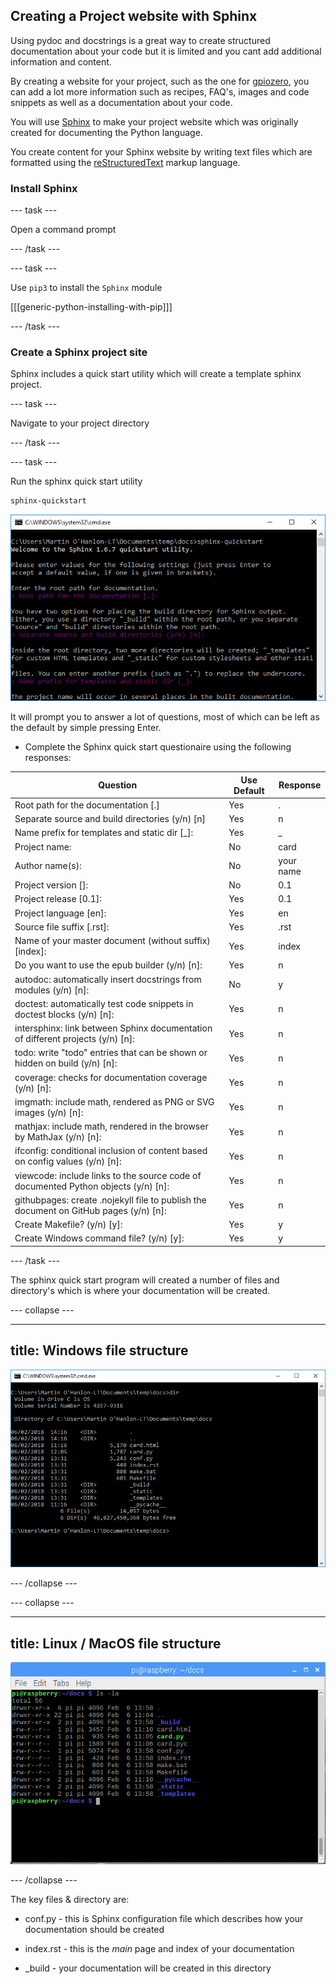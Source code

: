 ## Creating a Project website with Sphinx

Using pydoc and docstrings is a great way to create structured documentation about your code but it is limited and you cant add additional information and content.

By creating a website for your project, such as the one for [gpiozero](https://gpiozero.readthedocs.io), you can add a lot more information such as recipes, FAQ's, images and code snippets as well as a documentation about your code.

You will use [Sphinx](http://www.sphinx-doc.org) to make your project website which was originally created for documenting the Python language.

You create content for your Sphinx website by writing text files which are formatted using the [reStructuredText](http://docutils.sourceforge.net/rst.html) markup language.

### Install Sphinx

--- task ---

Open a command prompt

--- /task ---

--- task ---

Use `pip3` to install the `Sphinx` module

[[[generic-python-installing-with-pip]]]

--- /task ---

### Create a Sphinx project site

Sphinx includes a quick start utility which will create a template sphinx project. 

--- task ---

Navigate to your project directory

--- /task ---

--- task ---

Run the sphinx quick start utility

```bash
sphinx-quickstart
```

![run sphinx](images/run_sphinx.PNG)

It will prompt you to answer a lot of questions, most of which can be left as the default by simple pressing Enter.

+ Complete the Sphinx quick start questionaire using the following responses:

| Question | Use Default | Response 
| - | - | - |
| Root path for the documentation [.] | Yes | . |
| Separate source and build directories (y/n) [n] | Yes | n |
| Name prefix for templates and static dir [_]: | Yes | _ |
| Project name:  | No | card |
| Author name(s): | No | your name |
| Project version []:| No | 0.1 |
| Project release [0.1]: | Yes | 0.1 |
| Project language [en]: | Yes | en |
| Source file suffix [.rst]: | Yes | .rst |
| Name of your master document (without suffix) [index]: | Yes | index |
| Do you want to use the epub builder (y/n) [n]: | Yes | n |
| autodoc: automatically insert docstrings from modules (y/n) [n]: | No | y |
| doctest: automatically test code snippets in doctest blocks (y/n) [n]: | Yes | n |
| intersphinx: link between Sphinx documentation of different projects (y/n) [n]: | Yes | n |
| todo: write "todo" entries that can be shown or hidden on build (y/n) [n]: | Yes | n |
| coverage: checks for documentation coverage (y/n) [n]: | Yes | n |
| imgmath: include math, rendered as PNG or SVG images (y/n) [n]: | Yes | n |
| mathjax: include math, rendered in the browser by MathJax (y/n) [n]: | Yes | n |
| ifconfig: conditional inclusion of content based on config values (y/n) [n]: | Yes | n |
| viewcode: include links to the source code of documented Python objects (y/n) [n]: | Yes | n |
| githubpages: create .nojekyll file to publish the document on GitHub pages (y/n) [n]: | Yes | n |
| Create Makefile? (y/n) [y]: | Yes | y |
| Create Windows command file? (y/n) [y]: | Yes | y |

--- /task ---

The sphinx quick start program will created a number of files and directory's which is where your documentation will be created.

--- collapse ---

---
title: Windows file structure
---

![sphinx files windows](images/sphinx_files_windows.PNG)

--- /collapse ---

--- collapse ---

---
title: Linux / MacOS file structure
---

![sphinx files linux](images/sphinx_files_linux.PNG)

--- /collapse ---

The key files & directory are:

+ conf.py - this is Sphinx configuration file which describes how your documentation should be created

+ index.rst - this is the *main* page and index of your documentation

+ _build - your documentation will be created in this directory


